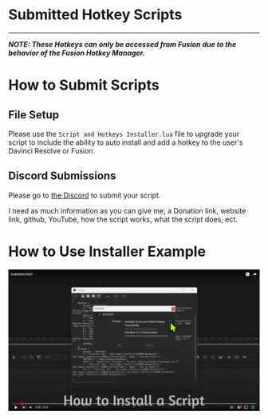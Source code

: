 # Submitted Hotkey Scripts

---

**_NOTE: These Hotkeys can only be accessed from Fusion due to the behavior of the Fusion Hotkey Manager._**

# How to Submit Scripts

## File Setup

Please use the `Script and Hotkeys Installer.lua` file to upgrade your script to include the ability to auto install and add a hotkey to the user's Davinci Resolve or Fusion.

## Discord Submissions

Please go to [the Discord](https://discord.gg/g8TA6R6b5K) to submit your script.

I need as much information as you can give me, a Donation link, website link, github, YouTube, how the script works, what the script does, ect.

# How to Use Installer Example

[![Video 1](./media/Screenshot%202025-02-13%20171530.png)](https://www.youtube.com/watch?v=-PBHwivQJuc)
